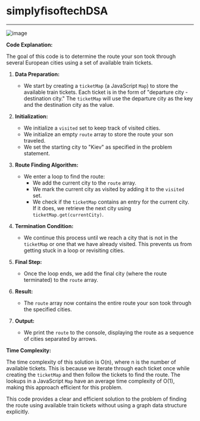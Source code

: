 # simplyfisoftechDSA

---
![image](https://github.com/shivamj291/simplyfisoftechDSA/assets/113995939/66139a69-ae0e-4243-b6a1-d6efc0097302)

**Code Explanation:**

The goal of this code is to determine the route your son took through several European cities using a set of available train tickets.
1. **Data Preparation:**

   - We start by creating a `ticketMap` (a JavaScript `Map`) to store the available train tickets. Each ticket is in the form of "departure city - destination city." The `ticketMap` will use the departure city as the key and the destination city as the value.

2. **Initialization:**

   - We initialize a `visited` set to keep track of visited cities.
   - We initialize an empty `route` array to store the route your son traveled.
   - We set the starting city to "Kiev" as specified in the problem statement.

3. **Route Finding Algorithm:**

   - We enter a loop to find the route:
     - We add the current city to the `route` array.
     - We mark the current city as visited by adding it to the `visited` set.
     - We check if the `ticketMap` contains an entry for the current city. If it does, we retrieve the next city using `ticketMap.get(currentCity)`.

4. **Termination Condition:**

   - We continue this process until we reach a city that is not in the `ticketMap` or one that we have already visited. This prevents us from getting stuck in a loop or revisiting cities.

5. **Final Step:**

   - Once the loop ends, we add the final city (where the route terminated) to the `route` array.

6. **Result:**

   - The `route` array now contains the entire route your son took through the specified cities.

7. **Output:**

   - We print the `route` to the console, displaying the route as a sequence of cities separated by arrows.

**Time Complexity:**

The time complexity of this solution is O(n), where n is the number of available tickets. This is because we iterate through each ticket once while creating the `ticketMap` and then follow the tickets to find the route. The lookups in a JavaScript `Map` have an average time complexity of O(1), making this approach efficient for this problem.

This code provides a clear and efficient solution to the problem of finding the route using available train tickets without using a graph data structure explicitly.
